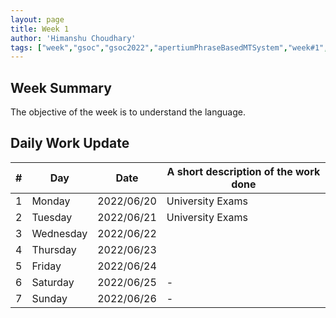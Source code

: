 ```yaml
---
layout: page
title: Week 1
author: 'Himanshu Choudhary'
tags: ["week","gsoc","gsoc2022","apertiumPhraseBasedMTSystem","week#1","eval#1"]
---
```


## Week Summary
The objective of the week is to understand the language.

## Daily Work Update


|\#|Day|Date|A short description of the work done|  
|---	|---	|---	|---	|  
|1   	| Monday 	|   	2022/06/20	| University Exams |  
|2   	| Tuesday  	|   2022/06/21	| University Exams	|  
|3   	| Wednesday |  2022/06/22 	|  |  
|4   	| Thursday  |   2022/06/23	|  |  
|5   	| Friday  	|   2022/06/24	|  |  
|6   	| Saturday  |  2022/06/25	| - |  
|7   	| Sunday  	|   2022/06/26	| - |  
